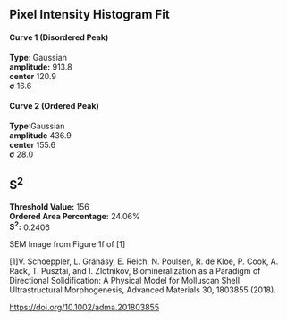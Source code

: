 ## Pixel Intensity Histogram Fit

#### Curve 1 (Disordered Peak)
**Type**: Gaussian\
**amplitude:** 913.8\
**center** 120.9\
**σ** 16.6


#### Curve 2 (Ordered Peak)
**Type**:Gaussian\
**amplitude** 436.9\
**center** 155.6\
**σ** 28.0


## S<sup>2</sup>
**Threshold Value:** 156\
**Ordered Area Percentage:** 24.06%\
**S<sup>2</sup>:** 0.2406






SEM Image from Figure 1f of [1]

[1]V. Schoeppler, L. Gránásy, E. Reich, N. Poulsen, R. de Kloe, P. Cook, A. Rack, T. Pusztai, and I. Zlotnikov, Biomineralization as a Paradigm of Directional Solidification: A Physical Model for Molluscan Shell Ultrastructural Morphogenesis, Advanced Materials 30, 1803855 (2018).

https://doi.org/10.1002/adma.201803855
